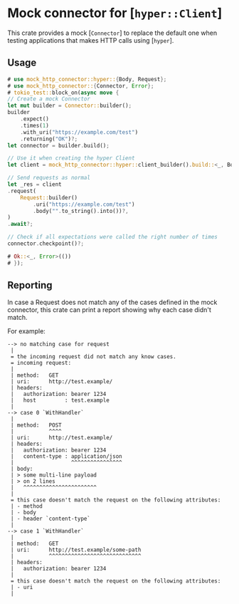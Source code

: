 # Mock connector for [`hyper::Client`]

This crate provides a mock [`Connector`] to replace the default one when testing applications
that makes HTTP calls using [`hyper`].

## Usage

```rust
# use mock_http_connector::hyper::{Body, Request};
# use mock_http_connector::{Connector, Error};
# tokio_test::block_on(async move {
// Create a mock Connector
let mut builder = Connector::builder();
builder
    .expect()
    .times(1)
    .with_uri("https://example.com/test")
    .returning("OK")?;
let connector = builder.build();

// Use it when creating the hyper Client
let client = mock_http_connector::hyper::client_builder().build::<_, Body>(connector.clone());

// Send requests as normal
let _res = client
.request(
    Request::builder()
        .uri("https://example.com/test")
        .body("".to_string().into())?,
)
.await?;

// Check if all expectations were called the right number of times
connector.checkpoint()?;

# Ok::<_, Error>(())
# });
```

## Reporting

In case a Request does not match any of the cases defined in the mock connector, this crate can
print a report showing why each case didn't match.

For example:

```text
--> no matching case for request
 | 
 = the incoming request did not match any know cases.
 = incoming request:
 | 
 | method:   GET
 | uri:      http://test.example/
 | headers:
 |   authorization: bearer 1234
 |   host         : test.example
 | 
--> case 0 `WithHandler`
 | 
 | method:   POST
 |           ^^^^
 | uri:      http://test.example/
 | headers:
 |   authorization: bearer 1234
 |   content-type : application/json
 |                  ^^^^^^^^^^^^^^^^
 | body:
 | > some multi-line payload
 | > on 2 lines
 |   ^^^^^^^^^^^^^^^^^^^^^^^
 | 
 = this case doesn't match the request on the following attributes:
 | - method
 | - body
 | - header `content-type`
 | 
--> case 1 `WithHandler`
 | 
 | method:   GET
 | uri:      http://test.example/some-path
 |           ^^^^^^^^^^^^^^^^^^^^^^^^^^^^^
 | headers:
 |   authorization: bearer 1234
 | 
 = this case doesn't match the request on the following attributes:
 | - uri
 | 
```